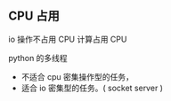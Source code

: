#

## CPU 占用

io 操作不占用 CPU
计算占用 CPU


python 的多线程
  + 不适合 cpu 密集操作型的任务，
  + 适合 io 密集型的任务。( socket server )



